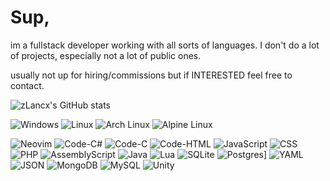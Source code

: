 # Sup, 

im a fullstack developer working with all sorts of languages. I don't do a lot of projects, especially not a lot of public ones.


usually not up for hiring/commissions but if INTERESTED feel free to contact.

![zLancx's GitHub stats](https://github-readme-stats.vercel.app/api?username=zLancx&show_icons=true&theme=dark#gh-dark-mode-only)

![Windows](https://custom-icon-badges.demolab.com/badge/OS-Windows-0078D6?logo=windows11&logoColor=white)
![Linux](https://img.shields.io/badge/OS-Linux-FCC624?logo=linux&logoColor=black)
![Arch Linux](https://img.shields.io/badge/OS-Arch%20Linux-1793D1?logo=arch-linux&logoColor=fff)
![Alpine Linux](https://img.shields.io/badge/OS-Alpine%20Linux-0D597F?logo=alpinelinux&logoColor=fff)

![Neovim](https://img.shields.io/badge/Editor-Neovim-57A143?logo=neovim&logoColor=fff)
![Code-C#](https://custom-icon-badges.demolab.com/badge/Code-C%23-%23239120.svg?logo=cshrp&logoColor=white)
![Code-C](https://img.shields.io/badge/Code-C-00599C?logo=c&logoColor=white)
![Code-HTML](https://img.shields.io/badge/Code-HTML-%23E34F26.svg?logo=html5&logoColor=white)
![JavaScript](https://img.shields.io/badge/Code-JavaScript-F7DF1E?logo=javascript&logoColor=000)
![CSS](https://img.shields.io/badge/Code-CSS-639?logo=css&logoColor=fff)
![PHP](https://img.shields.io/badge/Code-php-%23777BB4.svg?&logo=php&logoColor=white)
![AssemblyScript](https://img.shields.io/badge/Code-AssemblyScript-007AAC?logo=assemblyscript&logoColor=fff)
![Java](https://img.shields.io/badge/Code-Java-%23ED8B00.svg?logo=openjdk&logoColor=white)
![Lua](https://img.shields.io/badge/Code-Lua-%232C2D72.svg?logo=lua&logoColor=white)
![SQLite](https://img.shields.io/badge/Data-SQLite-%2307405e.svg?logo=sqlite&logoColor=white)
![Postgres](https://img.shields.io/badge/Data-Postgres-%23316192.svg?logo=postgresql&logoColor=white)]
![YAML](https://img.shields.io/badge/Data-YAML-CB171E?logo=yaml&logoColor=fff)
![JSON](https://img.shields.io/badge/Data-JSON-000?logo=json&logoColor=fff)
![MongoDB](https://img.shields.io/badge/Data-MongoDB-%234ea94b.svg?logo=mongodb&logoColor=white)
![MySQL](https://img.shields.io/badge/Data-MySQL-4479A1?logo=mysql&logoColor=fff)
![Unity](https://img.shields.io/badge/Engines-Unity-%23000000.svg?logo=unity&logoColor=white)

